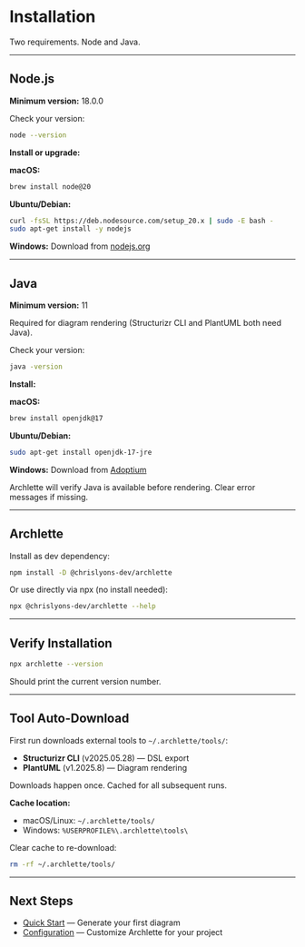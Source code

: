 # Installation

Two requirements. Node and Java.

---

## Node.js

**Minimum version:** 18.0.0

Check your version:

```bash
node --version
```

**Install or upgrade:**

**macOS:**

```bash
brew install node@20
```

**Ubuntu/Debian:**

```bash
curl -fsSL https://deb.nodesource.com/setup_20.x | sudo -E bash -
sudo apt-get install -y nodejs
```

**Windows:**
Download from [nodejs.org](https://nodejs.org/)

---

## Java

**Minimum version:** 11

Required for diagram rendering (Structurizr CLI and PlantUML both need Java).

Check your version:

```bash
java -version
```

**Install:**

**macOS:**

```bash
brew install openjdk@17
```

**Ubuntu/Debian:**

```bash
sudo apt-get install openjdk-17-jre
```

**Windows:**
Download from [Adoptium](https://adoptium.net/)

Archlette will verify Java is available before rendering. Clear error messages if missing.

---

## Archlette

Install as dev dependency:

```bash
npm install -D @chrislyons-dev/archlette
```

Or use directly via npx (no install needed):

```bash
npx @chrislyons-dev/archlette --help
```

---

## Verify Installation

```bash
npx archlette --version
```

Should print the current version number.

---

## Tool Auto-Download

First run downloads external tools to `~/.archlette/tools/`:

- **Structurizr CLI** (v2025.05.28) — DSL export
- **PlantUML** (v1.2025.8) — Diagram rendering

Downloads happen once. Cached for all subsequent runs.

**Cache location:**

- macOS/Linux: `~/.archlette/tools/`
- Windows: `%USERPROFILE%\.archlette\tools\`

Clear cache to re-download:

```bash
rm -rf ~/.archlette/tools/
```

---

## Next Steps

- [Quick Start](quick-start.md) — Generate your first diagram
- [Configuration](../guide/configuration.md) — Customize Archlette for your project
